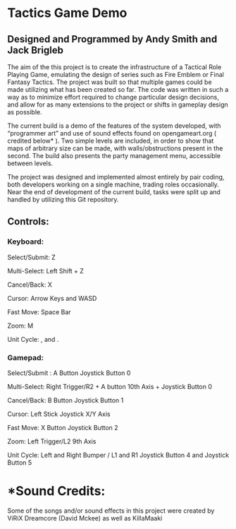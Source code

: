 # Tactics Game Demo

## Designed and Programmed by Andy Smith and Jack Brigleb

The aim of the this project is to create the infrastructure of a Tactical Role Playing Game, emulating the design of series such as Fire Emblem or Final Fantasy Tactics. The project was built so that multiple games could be made utilizing what has been created so far. The code was written in such a way as to minimize effort required to change particular design decisions, and allow for as many extensions to the project or shifts in gameplay design as possible.

The current build is a demo of the features of the system developed, with “programmer art” and use of sound effects found on opengameart.org ( credited below* ). Two simple levels are included, in order to show that maps of arbitrary size can be made, with walls/obstructions present in the second. The build also presents the party management menu, accessible between levels.

The project was designed and implemented almost entirely by pair coding, both developers working on a single machine, trading roles occasionally. Near the end of development of the
current build, tasks were split up and handled by utilizing this Git repository.

## Controls:

### Keyboard:

Select/Submit: Z

Multi-Select: Left Shift + Z

Cancel/Back: X

Cursor: Arrow Keys and WASD

Fast Move: Space Bar

Zoom: M

Unit Cycle: , and .




### Gamepad:

Select/Submit : A Button
 Joystick Button 0

Multi-Select: Right Trigger/R2 + A button
          10th Axis + Joystick Button 0

Cancel/Back: B Button 
           Joystick Button 1

Cursor: Left Stick 
	 Joystick X/Y Axis

Fast Move: X Button
	       Joystick Button 2

Zoom: Left Trigger/L2
	9th Axis

Unit Cycle: Left and Right Bumper / L1 and R1
	Joystick Button 4 and Joystick Button 5



# *Sound Credits:

Some of the songs and/or sound effects in this project were created by ViRiX Dreamcore (David Mckee) as well as KillaMaaki



